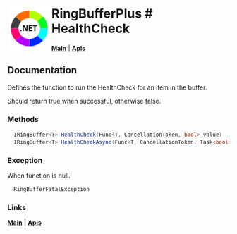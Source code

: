 # <img align="left" width="100" height="100" src="./images/icon.png"> RingBufferPlus #  HealthCheck

[**Main**](index.md#help) | 
[**Apis**](index.md#apis)

## Documentation
Defines the function to run the HealthCheck for an item in the buffer. 

Should return true when successful, otherwise false.

### Methods

```csharp
  IRingBuffer<T> HealthCheck(Func<T, CancellationToken, bool> value)
  IRingBuffer<T> HealthCheckAsync(Func<T, CancellationToken, Task<bool>> value)
``` 

### Exception

When function is null.

```csharp
  RingBufferFatalException
``` 

### Links
[**Main**](index.md#help) | 
[**Apis**](index.md#apis)
